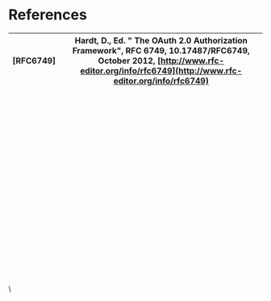 # References

| \[RFC6749] | Hardt, D., Ed. " The OAuth 2.0 Authorization Framework", RFC 6749, 10.17487/RFC6749, October 2012, [http://www.rfc-editor.org/info/rfc6749](http://www.rfc-editor.org/info/rfc6749) |
| ---------- | ----------------------------------------------------------------------------------------------------------------------------------------------------------------------------------- |

\
\
\
\
\
\
\
\
\
\
\
\
\
\
\
\
\
\
\
\
\
\
\
